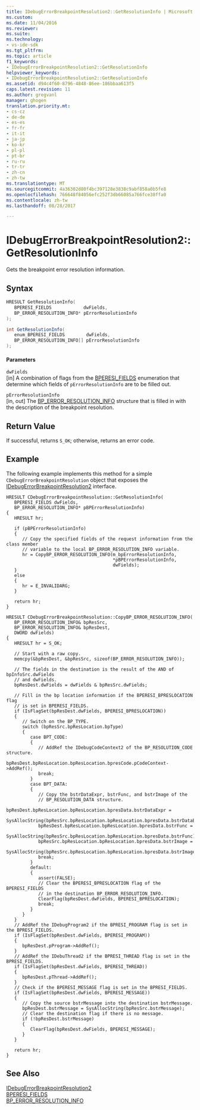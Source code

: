 ```yaml
---
title: IDebugErrorBreakpointResolution2::GetResolutionInfo | Microsoft Docs
ms.custom: 
ms.date: 11/04/2016
ms.reviewer: 
ms.suite: 
ms.technology:
- vs-ide-sdk
ms.tgt_pltfrm: 
ms.topic: article
f1_keywords:
- IDebugErrorBreakpointResolution2::GetResolutionInfo
helpviewer_keywords:
- IDebugErrorBreakpointResolution2::GetResolutionInfo
ms.assetid: d94c4f60-8796-4848-86ee-186bbaa613f5
caps.latest.revision: 11
ms.author: gregvanl
manager: ghogen
translation.priority.mt:
- cs-cz
- de-de
- es-es
- fr-fr
- it-it
- ja-jp
- ko-kr
- pl-pl
- pt-br
- ru-ru
- tr-tr
- zh-cn
- zh-tw
ms.translationtype: MT
ms.sourcegitcommit: 4a36302d80f4bc397128e3838c9abf858a0b5fe8
ms.openlocfilehash: 766648f84056efc252f3db66085a766fce38ffa0
ms.contentlocale: zh-tw
ms.lasthandoff: 08/28/2017

---
```

# <a name="idebugerrorbreakpointresolution2getresolutioninfo"></a>IDebugErrorBreakpointResolution2::GetResolutionInfo
Gets the breakpoint error resolution information.  
  
## <a name="syntax"></a>Syntax  
  
```cpp  
HRESULT GetResolutionInfo(   
   BPERESI_FIELDS            dwFields,  
   BP_ERROR_RESOLUTION_INFO* pErrorResolutionInfo  
);  
```  
  
```csharp  
int GetResolutionInfo(   
   enum_BPERESI_FIELDS        dwFields,  
   BP_ERROR_RESOLUTION_INFO[] pErrorResolutionInfo  
);  
```  
  
#### <a name="parameters"></a>Parameters  
 `dwFields`  
 [in] A combination of flags from the [BPERESI_FIELDS](../../../extensibility/debugger/reference/bperesi-fields.md) enumeration that determine which fields of `pErrorResolutionInfo` are to be filled out.  
  
 `pErrorResolutionInfo`  
 [in, out] The [BP_ERROR_RESOLUTION_INFO](../../../extensibility/debugger/reference/bp-error-resolution-info.md) structure that is filled in with the description of the breakpoint resolution.  
  
## <a name="return-value"></a>Return Value  
 If successful, returns `S_OK`; otherwise, returns an error code.  
  
## <a name="example"></a>Example  
 The following example implements this method for a simple `CDebugErrorBreakpointResolution` object that exposes the [IDebugErrorBreakpointResolution2](../../../extensibility/debugger/reference/idebugerrorbreakpointresolution2.md) interface.  
  
```  
HRESULT CDebugErrorBreakpointResolution::GetResolutionInfo(  
   BPERESI_FIELDS dwFields,  
   BP_ERROR_RESOLUTION_INFO* pBPErrorResolutionInfo)    
{    
   HRESULT hr;    
  
   if (pBPErrorResolutionInfo)    
   {    
      // Copy the specified fields of the request information from the class member  
      // variable to the local BP_ERROR_RESOLUTION_INFO variable.    
      hr = CopyBP_ERROR_RESOLUTION_INFO(m_bpErrorResolutionInfo,  
                                        *pBPErrorResolutionInfo,  
                                        dwFields);    
   }    
   else    
   {    
      hr = E_INVALIDARG;    
   }    
  
   return hr;    
}  
  
HRESULT CDebugErrorBreakpointResolution::CopyBP_ERROR_RESOLUTION_INFO(  
   BP_ERROR_RESOLUTION_INFO& bpResSrc,  
   BP_ERROR_RESOLUTION_INFO& bpResDest,  
   DWORD dwFields)  
{    
   HRESULT hr = S_OK;    
  
   // Start with a raw copy.    
   memcpy(&bpResDest, &bpResSrc, sizeof(BP_ERROR_RESOLUTION_INFO));    
  
   // The fields in the destination is the result of the AND of bpInfoSrc.dwFields  
   // and dwFields.    
   bpResDest.dwFields = dwFields & bpResSrc.dwFields;    
  
   // Fill in the bp location information if the BPERESI_BPRESLOCATION flag  
   // is set in BPERESI_FIELDS.    
   if (IsFlagSet(bpResDest.dwFields, BPERESI_BPRESLOCATION))    
   {    
      // Switch on the BP_TYPE.      
      switch (bpResSrc.bpResLocation.bpType)    
      {    
         case BPT_CODE:    
         {    
            // AddRef the IDebugCodeContext2 of the BP_RESOLUTION_CODE structure.    
            bpResDest.bpResLocation.bpResLocation.bpresCode.pCodeContext->AddRef();    
            break;    
         }    
         case BPT_DATA:    
         {    
            // Copy the bstrDataExpr, bstrFunc, and bstrImage of the  
            // BP_RESOLUTION_DATA structure.    
            bpResDest.bpResLocation.bpResLocation.bpresData.bstrDataExpr =  
               SysAllocString(bpResSrc.bpResLocation.bpResLocation.bpresData.bstrDataExpr);  
            bpResDest.bpResLocation.bpResLocation.bpresData.bstrFunc =  
               SysAllocString(bpResSrc.bpResLocation.bpResLocation.bpresData.bstrFunc);  
            bpResSrc.bpResLocation.bpResLocation.bpresData.bstrImage =  
               SysAllocString(bpResSrc.bpResLocation.bpResLocation.bpresData.bstrImage);  
            break;  
         }  
         default:  
         {  
            assert(FALSE);  
            // Clear the BPERESI_BPRESLOCATION flag of the BPERESI_FIELDS  
            // in the destination BP_ERROR_RESOLUTION_INFO.  
            ClearFlag(bpResDest.dwFields, BPERESI_BPRESLOCATION);  
            break;  
         }    
      }    
   }    
   // AddRef the IDebugProgram2 if the BPRESI_PROGRAM flag is set in the BPRESI_FIELDS.    
   if (IsFlagSet(bpResDest.dwFields, BPERESI_PROGRAM))    
   {    
      bpResDest.pProgram->AddRef();    
   }    
   // AddRef the IDebuThread2 if the BPRESI_THREAD flag is set in the BPRESI_FIELDS.    
   if (IsFlagSet(bpResDest.dwFields, BPERESI_THREAD))    
   {    
      bpResDest.pThread->AddRef();    
   }    
   // Check if the BPERESI_MESSAGE flag is set in the BPRESI_FIELDS.    
   if (IsFlagSet(bpResDest.dwFields, BPERESI_MESSAGE))    
   {    
      // Copy the source bstrMessage into the destination bstrMessage.    
      bpResDest.bstrMessage = SysAllocString(bpResSrc.bstrMessage);    
      // Clear the destination flag if there is no message.    
      if (!bpResDest.bstrMessage)    
      {    
         ClearFlag(bpResDest.dwFields, BPERESI_MESSAGE);    
      }    
   }    
  
   return hr;    
}    
```  
  
## <a name="see-also"></a>See Also  
 [IDebugErrorBreakpointResolution2](../../../extensibility/debugger/reference/idebugerrorbreakpointresolution2.md)   
 [BPERESI_FIELDS](../../../extensibility/debugger/reference/bperesi-fields.md)   
 [BP_ERROR_RESOLUTION_INFO](../../../extensibility/debugger/reference/bp-error-resolution-info.md)
